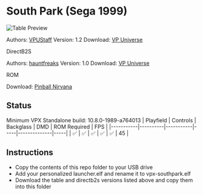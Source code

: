 # South Park (Sega 1999)

![Table Preview](https://vpuniverse.com/screenshots/monthly_2022_06/1752361769_southpark.png.4c5c95e2869f0df9a424f3bc473d2f78.png)

Authors: [VPUStaff](https://vpuniverse.com/profile/50-vpustaff/)
Version: 1.2
Download: [VP Universe](https://vpuniverse.com/files/file/10531-south-park-sega-1999/)

DirectB2S

Authors: [hauntfreaks](https://vpuniverse.com/profile/5216-hauntfreaks/)
Version: 1.0
Download: [VP Universe](https://vpuniverse.com/files/file/12901-south-park-sega-1999-b2s-with-full-dmd/)

ROM

Download: [Pinball Nirvana](https://pinballnirvana.com/forums/resources/sprk_103.2359/)

## Status 

Minimum VPX Standalone build: 10.8.0-1989-a764013
| Playfield | Controls | Backglass | DMD | ROM Required | FPS | 
|-----------|----------|-----------|-----|--------------|-----|
| :white_check_mark: | :white_check_mark: | :white_check_mark: | :white_check_mark: | :white_check_mark: | 45 |

## Instructions

- Copy the contents of this repo folder to your USB drive
- Add your personalized launcher.elf and rename it to vpx-southpark.elf
- Download the table and directb2s versions listed above and copy them into this folder